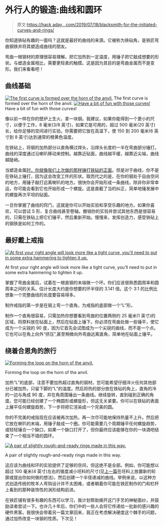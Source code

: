 # 外行人的锻造:曲线和圆环

> 原文:[https://hack aday . com/2019/07/18/blacksmith-for-the-initiated-curves-and-rings/](https://hackaday.com/2019/07/18/blacksmithing-for-the-uninitiated-curves-and-rings/)

你知道铁砧有趣的一面吗？这就是最好的曲线的来源。它被称为铁砧角，是铁匠弯曲钢铁并将其塑造成曲线的朋友。

弯曲一根钢材的原理很容易理解。把它加热到一定温度，用锤子把它敲成想要的形状。与塑造金属相比，需要更轻柔的触摸。这是因为其目的是弯曲金属而不是变形。我们来看看吧！

## 曲线基础

 [![The first curve is formed over the horn of the anvil.](../Images/9016dac24a92fb414efe115c3f9a075b.png "forging-curves-first-bend")](https://hackaday.com/2019/07/18/blacksmithing-for-the-uninitiated-curves-and-rings/forging-curves-first-bend/) The first curve is formed over the horn of the anvil. [![Have a bit of fun with those curves!](../Images/eb3f557eca90f50a66264c29ff5d22c8.png "forging-curves-compound-curves")](https://hackaday.com/2019/07/18/blacksmithing-for-the-uninitiated-curves-and-rings/forging-curves-compound-curves/) Have a bit of fun with those curves!

像以前一样在你的壁炉上生火，拿一块钢。我建议，如果你能得到一个更小的尺寸，以便于工作，8 毫米(3/8 英寸)，如果它是可用的，超过 500 毫米(20 英寸)长，给你足够的空间进行实验。你需要把它放在高温下，使 150 到 200 毫米(6 英寸到 8 英寸)达到通常的橙黄色温度。

在铁砧上，将钢的加热部分以直角横过焊头，沿焊头长度的一半在弯曲部分锤打。曲线的深度通过沿喇叭移动来控制。越靠近砧面，曲线越平缓，越靠近尖端，曲线越陡峭。

当塑造金属[时，你就像我们上次做的那样锤打铁砧的正面](https://hackaday.com/2019/06/12/blacksmithing-for-the-uninitiated-your-first-time-at-the-anvil/)。但是对于曲线，你不是在铁砧上锤打，因为这会改变工件的形状。取而代之的是，在你的钢处于自由空间的地方，用锤子敲打远离喇叭的地方。很快你会开始形成一条曲线，除非你非常幸运，你可能会看到它也开始形成一个螺旋。这是直截了当的纠正，简单地锤发展中的螺旋再次平坦的砧面。

一旦你掌握了曲线的窍门，这就是你可以开始实验和享受乐趣的地方。如果你喜欢，可以尝试 S 形、复合曲线甚至卷轴。撤销你的实验并尝试其他东西是很容易的，只需在铁砧上把它们锤平，然后重新开始。慢慢来，发挥创造力，感受铁砧上的钢铁是如何工作的。

## 最好戴上戒指

[![At first your right angle will look more like a tight curve, you'll need to put in some extra hammering to tighten it up.](../Images/81b1c1cd38fa35196e5abe7c463227e2.png)](https://hackaday.com/wp-content/uploads/2019/06/forging-curves-right-angle.jpg)

At first your right angle will look more like a tight curve, you’ll need to put in some extra hammering to tighten it up.

掌握了弯曲金属后，试着在一根直钢的末端做一个环。你们应该很熟悉圆周率和圆周率之间的关系。估计长度大约是你想要的环半径的 3.141 倍。这个 3:1 的比例比想象一个完整曲线的长度要容易得多。

制作戒指的第一步是在钢上弯一个直角，为戒指的底部做一个“L”形。

制作一个直角很容易，只需加热你想要看到弯曲的位置两侧约 25 毫米(1 英寸)的区域，将原料放在砧面上，然后在砧面上锤下。你必须在弯曲处做一些锤平，使它成为一个尖锐的 90 度，因为它首先会试图成为一个尖锐的曲线，而不是一个点。它也可以在角上向外“挤压”,甚至稍微向外弯曲远离直角，简单地在砧面上锤平。

## 绕着合恩角的旅行

[![Forming the loop on the horn of the anvil.](../Images/a1d28bf9fd9bffdbd0a2d61de9a721c6.png)](https://hackaday.com/wp-content/uploads/2019/06/forging-curves-making-loop.jpg)

Forming the loop on the horn of the anvil.

加热“L”的底部，注意不要加热超过直角的钢材。您可能希望仔细淬火任何其他部分已被加热，只留下脚的“L”的温度。然后将热的部分放在铁砧的角上，直角的冷的一边与角成 90 度，并在角周围锤出一条曲线。继续旋转，直到碰到正确的角度。您可能已经创建了一个椭圆形或螺旋形，但这无关紧要。你可以在铁砧的表面上展平任何螺旋趋势，下一步将把它渲染成一个完美的圆。

你的不完美的戒指现在应该被再次加热，再一次尽可能地保持热量不上升。然后把它放在喇叭的末端，用锤子敲成一个圈。你可能需要几个周期锤平任何螺旋趋势，或轻轻锤合一个缺口，如果一个缺口打开了，但你最终应该能够在你的一块酒吧结束了一个相当不错的圆环。

[![A pair of slightly rough-and-ready rings made in this way.](../Images/80bc4881780802ef7e8c7a439eee72c0.png)](https://hackaday.com/wp-content/uploads/2019/06/forging-curves-loops.jpg)

A pair of slightly rough-and-ready rings made in this way.

这应该为曲线和环的实验提供了足够的空间，但这绝不是全部。例如，你可能想以超过 100 毫米(4 英寸)左右的锥度减小坯料的尺寸(见[上一篇](https://hackaday.com/2019/06/12/blacksmithing-for-the-uninitiated-your-first-time-at-the-anvil/)在坯料上放置新的轮廓或提出你如何做的想法)，然后创建一个半径递减的曲线。举例来说，以这种方式创造传统的牧羊人弯钩设计并不太困难，或者朝着你可能在铁匠制作的门和栏杆上看到的那种装饰性的涡形结构前进。

在铁匠铺有很多有趣的东西可以学习，我计划帮助揭开这门手艺的神秘面纱，并鼓励读者尝试一下。也许几十年后，你们中的一些人会将它传递给一批新的感兴趣的硬件黑客。我很快会带着另一篇文章回来，我正在考虑解决硬度这个棘手的问题，通过加热改变一块钢的性质。下次见！